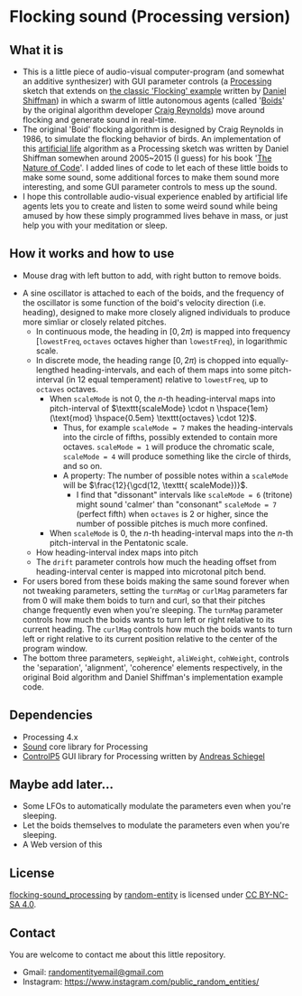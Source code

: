 # Flocking sound (Processing version)

## What it is

* This is a little piece of audio-visual computer-program (and somewhat an additive synthesizer) with GUI parameter controls (a [Processing](https://processing.org/) sketch that extends on [the classic 'Flocking' example](https://processing.org/examples/flocking.html) written by [Daniel Shiffman](https://thecodingtrain.com/)) in which a swarm of little autonomous agents (called '[Boids](https://en.wikipedia.org/wiki/Boids)' by the original algorithm developer [Craig Reynolds](https://scholar.google.com/citations?user=PJm3IXAAAAAJ&hl=en)) move around flocking and generate sound in real-time.
* The original 'Boid' flocking algorithm is designed by Craig Reynolds in 1986, to simulate the flocking behavior of birds. An implementation of this [artificial life](https://en.wikipedia.org/wiki/Artificial_life) algorithm as a Processing sketch was written by Daniel Shiffman somewhen around 2005~2015 (I guess) for his book '[The Nature of Code](https://natureofcode.com/)'. I added lines of code to let each of these little boids to make some sound, some additional forces to make them sound more interesting, and some GUI parameter controls to mess up the sound.
* I hope this controllable audio-visual experience enabled by artificial life agents lets you to create and listen to some weird sound while being amused by how these simply programmed lives behave in mass, or just help you with your meditation or sleep.

## How it works and how to use

- Mouse drag with left button to add, with right button to remove boids.
* A sine oscillator is attached to each of the boids, and the frequency of the oscillator is some function of the boid's velocity direction (i.e. heading), designed to make more closely aligned individuals to produce more simliar or closely related pitches.
	* In continuous mode, the heading in $[0, 2\pi)$ is mapped into frequency $[\texttt{lowestFreq}, \texttt{octaves} \text{ octaves higher than } \texttt{lowestFreq})$, in logarithmic scale.
	* In discrete mode, the heading range $[0, 2\pi)$ is chopped into equally-lengthed heading-intervals, and each of them maps into some pitch-interval (in 12 equal temperament) relative to `lowestFreq`, up to `octaves` octaves.
		* When `scaleMode` is not 0, the $n$-th heading-interval maps into pitch-interval of $\texttt{scaleMode} \cdot n \hspace{1em} (\text{mod} \hspace{0.5em} \texttt{octaves} \cdot 12)$.
			* Thus, for example `scaleMode = 7` makes the heading-intervals into the circle of fifths, possibly extended to contain more octaves. `scaleMode = 1` will produce the chromatic scale, `scaleMode = 4` will produce something like the circle of thirds, and so on.
			* A property: The number of possible notes within a `scaleMode` will be $\frac{12}{\gcd(12, \texttt{ scaleMode})}$.
				* I find that "dissonant" intervals like `scaleMode = 6` (tritone) might sound 'calmer' than "consonant" `scaleMode = 7` (perfect fifth) when `octaves` is 2 or higher, since the number of possible pitches is much more confined.
		* When `scaleMode` is 0, the $n$-th heading-interval maps into the $n$-th pitch-interval in the Pentatonic scale.
	* How heading-interval index maps into pitch
	* The `drift` parameter controls how much the heading offset from heading-interval center is mapped into microtonal pitch bend.
* For users bored from these boids making the same sound forever when not tweaking parameters, setting the `turnMag` or `curlMag` parameters far from 0 will make them boids to turn and curl, so that their pitches change frequently even when you're sleeping. The `turnMag` parameter controls how much the boids wants to turn left or right relative to its current heading. The `curlMag` controls how much the boids wants to turn left or right relative to its current position relative to the center of the program window.
* The bottom three parameters, `sepWeight`, `aliWeight`, `cohWeight`, controls the 'separation', 'alignment', 'coherence' elements respectively, in the original Boid algorithm and Daniel Shiffman's implementation example code.

## Dependencies

- Processing 4.x
- [Sound](https://processing.org/reference/libraries/sound/index.html) core library for Processing
- [ControlP5](https://www.sojamo.de/libraries/controlP5/) GUI library for Processing written by [Andreas Schiegel](https://www.sojamo.de/)

## Maybe add later...

- Some LFOs to automatically modulate the parameters even when you're sleeping.
- Let the boids themselves to modulate the parameters even when you're sleeping.
- A Web version of this

## License

[flocking-sound_processing](https://github.com/random-entity/flocking-sound_processing) by [random-entity](https://github.com/random-entity) is licensed under [CC BY-NC-SA 4.0](https://creativecommons.org/licenses/by-nc-sa/4.0/).

## Contact

You are welcome to contact me about this little repository.
- Gmail: randomentityemail@gmail.com
- Instagram: https://www.instagram.com/public_random_entities/
